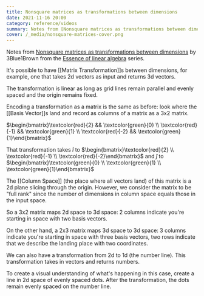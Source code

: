 ```yaml
---
title: Nonsquare matrices as transformations between dimensions
date: 2021-11-16 20:00
category: reference/videos
summary: Notes from [Nonsquare matrices as transformations between dimensions](https://www.youtube.com/watch?v=v8VSDg_WQlA) by 3Blue1Brown from the [Essence of linear algebra](https://www.youtube.com/playlist?list=PLZHQObOWTQDPD3MizzM2xVFitgF8hE_ab) series
cover: /_media/nonsquare-matrices-cover.png
---
```


Notes from [Nonsquare matrices as transformations between dimensions](https://www.youtube.com/watch?v=v8VSDg_WQlA) by 3Blue1Brown from the [Essence of linear algebra](https://www.youtube.com/playlist?list=PLZHQObOWTQDPD3MizzM2xVFitgF8hE_ab) series.

It's possible to have [[Matrix Transformation]]s between dimensions, for example, one that takes 2d vectors as input and returns 3d vectors.

The transformation is linear as long as grid lines remain parallel and evenly spaced and the origin remains fixed.

Encoding a transformation as a matrix is the same as before: look where the [[Basis Vector]]s land and record as columns of a matrix as a 3x2 matrix.

$\begin{bmatrix}\textcolor{red}{2} && \textcolor{green}{0} \\ \textcolor{red}{-1} && \textcolor{green}{1} \\ \textcolor{red}{-2} && \textcolor{green}{1}\end{bmatrix}$

That transformation takes $\hat{i}$ to $\begin{bmatrix}\textcolor{red}{2} \\ \textcolor{red}{-1} \\ \textcolor{red}{-2}\end{bmatrix}$ and $\hat{j}$ to $\begin{bmatrix}\textcolor{green}{0} \\ \textcolor{green}{1} \\ \textcolor{green}{1}\end{bmatrix}$ 

The [[Column Space]] (the place where all vectors land) of this matrix is a 2d plane slicing through the origin. However, we consider the matrix to be "full rank" since the number of dimensions in column space equals those in the input space.

So a 3x2 matrix maps 2d space to 3d space: 2 columns indicate you're starting in space with two basis vectors.

On the other hand, a 2x3 matrix maps 3d space to 3d space: 3 columns indicate you're starting in space with three basis vectors, two rows indicate that we describe the landing place with two coordinates.

We can also have a transformation from 2d to 1d (the number line). This transformation takes in vectors and returns numbers.

To create a visual understanding of what's happening in this case, create a line in 2d space of evenly spaced dots. After the transformation, the dots remain evenly spaced on the number line.